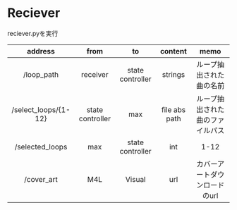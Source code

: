 # Reciever 

reciever.pyを実行

| address              | from             | to               | content       | memo                             | 
| :------------------: | :--------------: | :--------------: | :-----------: | :------------------------------: | 
| /loop_path           | receiver         | state controller | strings       | ループ抽出された曲の名前         | 
| /select_loops/{1-12} | state controller | max              | file abs path | ループ抽出された曲のファイルパス | 
| /selected_loops      | max              | state controller | int           | 1-12                             | 
| /cover_art           | M4L              | Visual           | url           | カバーアートダウンロードのurl    | 
